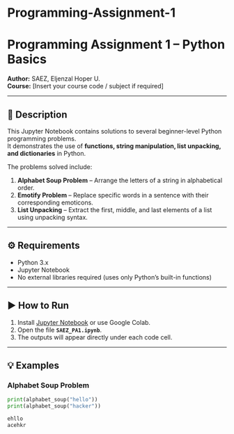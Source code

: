 # Programming-Assignment-1
# Programming Assignment 1 – Python Basics

**Author:** SAEZ, Eljenzal Hoper U.  
**Course:** [Insert your course code / subject if required]

---

## 📌 Description
This Jupyter Notebook contains solutions to several beginner-level Python programming problems.  
It demonstrates the use of **functions, string manipulation, list unpacking, and dictionaries** in Python.  

The problems solved include:
1. **Alphabet Soup Problem** – Arrange the letters of a string in alphabetical order.  
2. **Emotify Problem** – Replace specific words in a sentence with their corresponding emoticons.  
3. **List Unpacking** – Extract the first, middle, and last elements of a list using unpacking syntax.  

---

## ⚙️ Requirements
- Python 3.x  
- Jupyter Notebook  
- No external libraries required (uses only Python’s built-in functions)

---

## ▶️ How to Run
1. Install [Jupyter Notebook](https://jupyter.org/install) or use Google Colab.  
2. Open the file **`SAEZ_PA1.ipynb`**.   
3. The outputs will appear directly under each code cell.  

---

## 💡 Examples

### Alphabet Soup Problem
```python
print(alphabet_soup("hello"))
print(alphabet_soup("hacker"))

ehllo
acehkr

